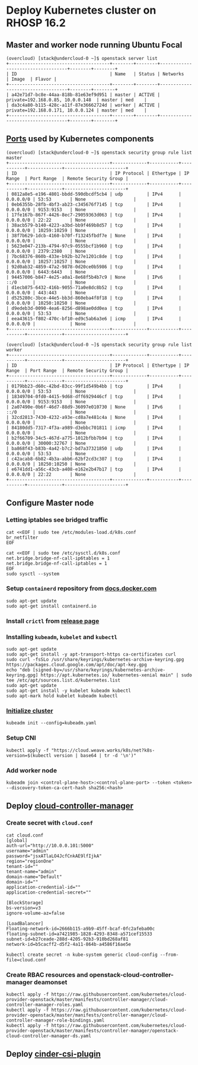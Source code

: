 # Deploy Kubernetes cluster on RHOSP 16.2

## Master and worker node running Ubuntu Focal 
```
(overcloud) [stack@undercloud-0 ~]$ openstack server list 
+--------------------------------------+--------+--------+-----------------------------------+--------+--------+
| ID                                   | Name   | Status | Networks                          | Image  | Flavor |
+--------------------------------------+--------+--------+-----------------------------------+--------+--------+
| a42e71d7-bc8e-44aa-818b-81e63ef9d951 | master | ACTIVE | private=192.168.0.85, 10.0.0.148  | master | med    |
| da3c4a80-b115-428c-a11f-87e36662724d | worker | ACTIVE | private=192.168.0.171, 10.0.0.124 | master | med    |
+--------------------------------------+--------+--------+-----------------------------------+--------+--------+
```

## [Ports](https://kubernetes.io/docs/reference/ports-and-protocols/)  used by Kubernetes components
```
(overcloud) [stack@undercloud-0 ~]$ openstack security group rule list master
+--------------------------------------+-------------+-----------+-----------+-------------+-----------------------+
| ID                                   | IP Protocol | Ethertype | IP Range  | Port Range  | Remote Security Group |
+--------------------------------------+-------------+-----------+-----------+-------------+-----------------------+
| 0812a8e5-e196-4801-bbdd-590dbcdf5cb4 | udp         | IPv4      | 0.0.0.0/0 | 53:53       | None                  |
| 0eb6355b-28fb-4bf3-ab23-c345676f7145 | tcp         | IPv4      | 0.0.0.0/0 | 9153:9153   | None                  |
| 17fe167b-867f-4426-8ec7-29059363d063 | tcp         | IPv4      | 0.0.0.0/0 | 22:22       | None                  |
| 38acb579-b140-4223-a3bd-bb9f469b8d57 | tcp         | IPv4      | 0.0.0.0/0 | 10259:10259 | None                  |
| 38f7b629-1dcb-4160-b70f-f13245fbdf7e | None        | IPv4      | 0.0.0.0/0 |             | None                  |
| 5623e047-213b-4794-97c9-0555bcf1b960 | tcp         | IPv4      | 0.0.0.0/0 | 2379:2380   | None                  |
| 7bc68376-860b-433e-b92b-b27e1201c8de | tcp         | IPv4      | 0.0.0.0/0 | 10257:10257 | None                  |
| 92d0ab32-4859-47a2-9878-0d20ce0b5986 | tcp         | IPv4      | 0.0.0.0/0 | 6443:6443   | None                  |
| 94457006-b847-4e25-a0a1-8e68f5b4b7c9 | None        | IPv6      | ::/0      |             | None                  |
| d1ecb875-6432-416b-9055-71a0e8dc8b52 | tcp         | IPv4      | 0.0.0.0/0 | 443:443     | None                  |
| d525280c-3bce-44e5-bb3d-860eba4f8f18 | tcp         | IPv4      | 0.0.0.0/0 | 10250:10250 | None                  |
| d9edeb3d-0090-4ea6-8256-d898ae0dd0ea | tcp         | IPv4      | 0.0.0.0/0 | 53:53       | None                  |
| eea43615-f802-470c-bf10-ed9c5ab6a3e6 | icmp        | IPv4      | 0.0.0.0/0 |             | None                  |
+--------------------------------------+-------------+-----------+-----------+-------------+-----------------------+

(overcloud) [stack@undercloud-0 ~]$ openstack security group rule list worker
+--------------------------------------+-------------+-----------+-----------+-------------+-----------------------+
| ID                                   | IP Protocol | Ethertype | IP Range  | Port Range  | Remote Security Group |
+--------------------------------------+-------------+-----------+-----------+-------------+-----------------------+
| 0179bb23-d60c-42bd-83cc-99f1d549b4bb | tcp         | IPv4      | 0.0.0.0/0 | 53:53       | None                  |
| 18349704-0fd0-4415-9d68-dff6929446cf | tcp         | IPv4      | 0.0.0.0/0 | 9153:9153   | None                  |
| 2a07490e-0b6f-46d7-88d9-36097e010730 | None        | IPv6      | ::/0      |             | None                  |
| 32cd2813-7430-4232-a93e-cd8a7e481c4a | None        | IPv4      | 0.0.0.0/0 |             | None                  |
| 84180dd5-7317-4f3a-a989-d3ebbc701811 | icmp        | IPv4      | 0.0.0.0/0 |             | None                  |
| b2f66709-34c5-467d-a775-1012bfbb7b94 | tcp         | IPv4      | 0.0.0.0/0 | 30000:32767 | None                  |
| ba868f43-b83b-4a42-b7c2-bd7a37321850 | udp         | IPv4      | 0.0.0.0/0 | 53:53       | None                  |
| c42acab8-6b82-4b3a-abb6-62bf2cd3c307 | tcp         | IPv4      | 0.0.0.0/0 | 10250:10250 | None                  |
| e6741dd1-a56c-43cb-a408-e162e2b47b17 | tcp         | IPv4      | 0.0.0.0/0 | 22:22       | None                  |
+--------------------------------------+-------------+-----------+-----------+-------------+-----------------------+
```

## Configure Master node

### Letting iptables see bridged traffic 
```
cat <<EOF | sudo tee /etc/modules-load.d/k8s.conf
br_netfilter
EOF

cat <<EOF | sudo tee /etc/sysctl.d/k8s.conf
net.bridge.bridge-nf-call-ip6tables = 1
net.bridge.bridge-nf-call-iptables = 1
EOF
sudo sysctl --system
```

### Setup `containerd` repository from [docs.docker.com](https://docs.docker.com/engine/install/ubuntu/)
```
sudo apt-get update
sudo apt-get install containerd.io
```

### Install `crictl` from [release page](https://github.com/kubernetes-sigs/cri-tools/blob/master/docs/crictl.md)

### Installing `kubeadm`, `kubelet` and `kubectl`
```
sudo apt-get update
sudo apt-get install -y apt-transport-https ca-certificates curl
sudo curl -fsSLo /usr/share/keyrings/kubernetes-archive-keyring.gpg https://packages.cloud.google.com/apt/doc/apt-key.gpg
echo "deb [signed-by=/usr/share/keyrings/kubernetes-archive-keyring.gpg] https://apt.kubernetes.io/ kubernetes-xenial main" | sudo tee /etc/apt/sources.list.d/kubernetes.list
sudo apt-get update
sudo apt-get install -y kubelet kubeadm kubectl
sudo apt-mark hold kubelet kubeadm kubectl
```
### [Initialize cluster](https://kubernetes.io/docs/setup/production-environment/tools/kubeadm/create-cluster-kubeadm/)
```
kubeadm init --config=kubeadm.yaml
```

### Setup CNI
```
kubectl apply -f "https://cloud.weave.works/k8s/net?k8s-version=$(kubectl version | base64 | tr -d '\n')"
```

### Add worker node
```
kubeadm join <control-plane-host>:<control-plane-port> --token <token> --discovery-token-ca-cert-hash sha256:<hash>
```

## Deploy [cloud-controller-manager](https://github.com/kubernetes/cloud-provider-openstack/blob/master/docs/openstack-cloud-controller-manager/using-openstack-cloud-controller-manager.md)

### Create secret with `cloud.conf`
```
cat cloud.conf
[global]
auth-url="http://10.0.0.101:5000"
username="admin"
password="jsxATlaLO4JcfCnkAE9lfIjkA"
region="regionOne"
tenant-id=""
tenant-name="admin"
domain-name="Default"
domain-id=""
application-credential-id=""
application-credential-secret=""

[BlockStorage]
bs-version=v3
ignore-volume-az=false

[LoadBalancer]
Floating-network-id=2666b115-a9b9-45ff-bcaf-0fc2afeba00c
floating-subnet-id=a7421985-1828-4293-8348-a571cef15533
subnet-id=b27ceade-288d-4205-92b3-910bd268af81
network-id=b5cacff2-d5f2-4a11-864b-a4586f16ae5e
```
```
kubectl create secret -n kube-system generic cloud-config --from-file=cloud.conf
```

### Create RBAC resources and openstack-cloud-controller-manager deamonset
```
kubectl apply -f https://raw.githubusercontent.com/kubernetes/cloud-provider-openstack/master/manifests/controller-manager/cloud-controller-manager-roles.yaml
kubectl apply -f https://raw.githubusercontent.com/kubernetes/cloud-provider-openstack/master/manifests/controller-manager/cloud-controller-manager-role-bindings.yaml
kubectl apply -f https://raw.githubusercontent.com/kubernetes/cloud-provider-openstack/master/manifests/controller-manager/openstack-cloud-controller-manager-ds.yaml
```

## Deploy [cinder-csi-plugin](https://github.com/kubernetes/cloud-provider-openstack/blob/master/docs/cinder-csi-plugin/using-cinder-csi-plugin.md)
